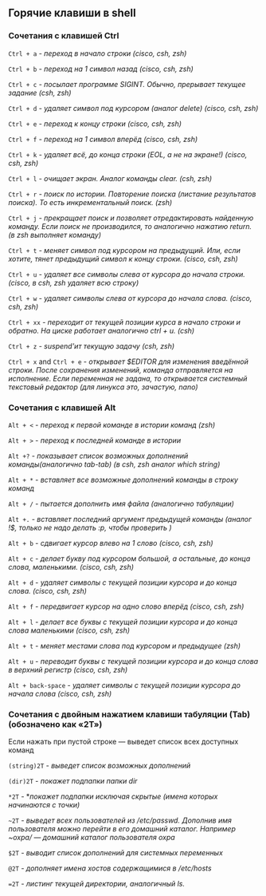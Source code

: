 ## Горячие клавиши в shell

### **Сочетания с клавишей Ctrl**

`Ctrl + a` - *переход в начало строки (cisco, csh, zsh)*

`Ctrl + b` - *переход на 1 символ назад (cisco, csh, zsh)*

`Ctrl + c` - *посылает программе SIGINT. Обычно, прерывает текущее задание (csh, zsh)*

`Ctrl + d` - *удаляет символ под курсором (аналог delete) (cisco, csh, zsh)*

`Ctrl + e` - *переход к концу строки (cisco, csh, zsh)*

`Ctrl + f` - *переход на 1 символ вперёд (cisco, csh, zsh)*

`Ctrl + k` - *удаляет всё, до конца строки (EOL, а не на экране!) (cisco, csh, zsh)*

`Ctrl + l` - *очищает экран. Аналог команды clear. (csh, zsh)*

`Ctrl + r` - *поиск по истории. Повторение поиска (листание результатов поиска). То есть инкрементальный поиск. (zsh)*

`Ctrl + j` - *прекращает поиск и позволяет отредактировать найденную команду. Если поиск не производился, то аналогично нажатию return. (в zsh выполняет команду)*

`Ctrl + t` - *меняет символ под курсором на предыдущий. Или, если хотите, тянет предыдущий символ к концу строки. (cisco, csh, zsh)*

`Ctrl + u` - *удаляет все символы слева от курсора до начала строки. (cisco, в csh, zsh удаляет всю строку)*

`Ctrl + w` - *удаляет символы слева от курсора до начала слова. (cisco, csh, zsh)*

`Ctrl + xx` - *переходит от текущей позиции курса в начало строки и обратно. На циске работает аналогично ctrl + u. (csh)*

`Ctrl + z` - *suspend'ит текущую задачу (csh, zsh)*

`Ctrl + x` and `Ctrl + e` - *открывает $EDITOR для изменения введённой строки. После сохранения изменений, команда отправляется на исполнение. Если переменная не задана, то открывается системный текстовый редактор (для линукса это, зачастую, nano)*


### **Сочетания с клавишей Alt**

`Alt + <` - *переход к первой команде в истории команд (zsh)*

`Alt + >` - *переход к последней команде в истории*

`Alt +?` - *показывает список возможных дополнений команды(аналогично tab-tab) (в csh, zsh аналог which string)*

`Alt + *` - *вставляет все возможные дополнений команды в строку команд*

`Alt + /` - *пытается дополнить имя файла (аналогично табуляции)*

`Alt +.` - *вставляет последний аргумент предыдущей команды (аналог !$, только не надо делать :p, чтобы проверить )*

`Alt + b` - *сдвигает курсор влево на 1 слово (cisco, csh, zsh)*

`Alt + c` - *делает букву под курсором большой, а остальные, до конца слова, маленькими. (cisco, csh, zsh)*

`Alt + d` - *удаляет символы с текущей позиции курсора и до конца слова. (cisco, csh, zsh)*

`Alt + f` - *передвигает курсор на одно слово вперёд (cisco, csh, zsh)*

`Alt + l` - *делает все буквы с текущей позиции курсора и до конца слова маленькими (cisco, csh, zsh)*

`Alt + t` - *меняет местами слова под курсором и предыдущее (zsh)*

`Alt + u` - *переводит буквы с текущей позиции курсора и до конца слова в верхний регистр (cisco, csh, zsh)*

`Alt + back-space` - *удаляет символы с текущей позиции курсора до начала слова (cisco, csh, zsh)*


### **Сочетания с двойным нажатием клавиши табуляции (Tab) (обозначено как «2Т»)**

Если нажать при пустой строке — выведет список всех доступных команд

`(string)2T` - *выведет список возможных дополнений*

`(dir)2T` - *покажет подпапки папки dir*

`*2T` - **покажет подпапки исключая скрытые (имена которых начинаются с точки)*

`~2T` - *выведет всех пользователей из /etc/passwd. Дополнив имя пользователя можно перейти в его домашний каталог. Например ~oxpa/ — домашний каталог пользователя oxpa*

`$2T` - *выводит список дополнений для системных переменных*

`@2T` - *дополняет имена хостов содержащимися в /etc/hosts*

`=2T` - *листинг текущей директории, аналогичный ls.*